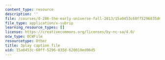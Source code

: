```yaml
---
content_type: resource
description: ''
file: /courses/8-286-the-early-universe-fall-2013/15a0453c60ff5296835d620010ed06d5_PsfyE1-s9Rs.vtt
file_type: application/x-subrip
learning_resource_types: []
license: https://creativecommons.org/licenses/by-nc-sa/4.0/
ocw_type: OCWFile
resourcetype: Other
title: 3play caption file
uid: 15a0453c-60ff-5296-835d-620010ed06d5
---
```

